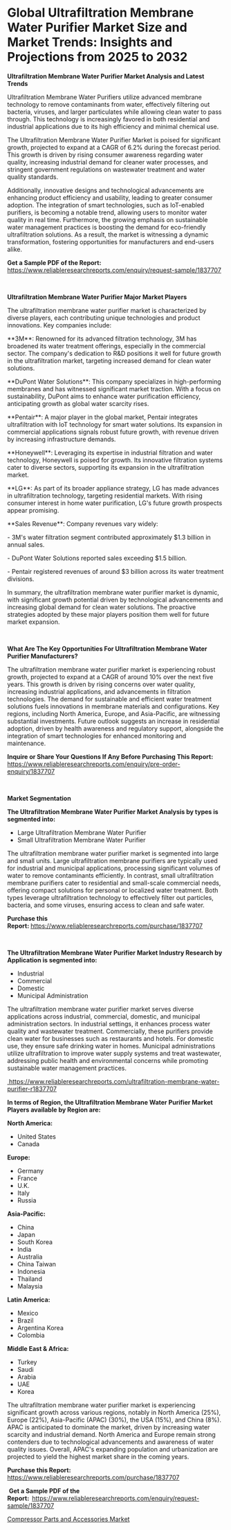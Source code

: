 <p><h1>Global Ultrafiltration Membrane Water Purifier Market Size and Market Trends: Insights and Projections from 2025 to 2032</h1></p><p><strong>Ultrafiltration Membrane Water Purifier Market Analysis and Latest Trends</strong></p>
<p><p>Ultrafiltration Membrane Water Purifiers utilize advanced membrane technology to remove contaminants from water, effectively filtering out bacteria, viruses, and larger particulates while allowing clean water to pass through. This technology is increasingly favored in both residential and industrial applications due to its high efficiency and minimal chemical use.</p><p>The Ultrafiltration Membrane Water Purifier Market is poised for significant growth, projected to expand at a CAGR of 6.2% during the forecast period. This growth is driven by rising consumer awareness regarding water quality, increasing industrial demand for cleaner water processes, and stringent government regulations on wastewater treatment and water quality standards. </p><p>Additionally, innovative designs and technological advancements are enhancing product efficiency and usability, leading to greater consumer adoption. The integration of smart technologies, such as IoT-enabled purifiers, is becoming a notable trend, allowing users to monitor water quality in real time. Furthermore, the growing emphasis on sustainable water management practices is boosting the demand for eco-friendly ultrafiltration solutions. As a result, the market is witnessing a dynamic transformation, fostering opportunities for manufacturers and end-users alike.</p></p>
<p><strong>Get a Sample PDF of the Report:&nbsp;</strong> <a href="https://www.reliableresearchreports.com/enquiry/request-sample/1837707?utm_campaign=3079&utm_medium=2&utm_source=Github&utm_content=ia&utm_term=11042025&utm_id=ultrafiltration-membrane-water-purifier">https://www.reliableresearchreports.com/enquiry/request-sample/1837707</a></p>
<p>&nbsp;</p>
<p><strong>Ultrafiltration Membrane Water Purifier Major Market Players</strong></p>
<p><p>The ultrafiltration membrane water purifier market is characterized by diverse players, each contributing unique technologies and product innovations. Key companies include:</p><p>**3M**: Renowned for its advanced filtration technology, 3M has broadened its water treatment offerings, especially in the commercial sector. The company's dedication to R&D positions it well for future growth in the ultrafiltration market, targeting increased demand for clean water solutions.</p><p>**DuPont Water Solutions**: This company specializes in high-performing membranes and has witnessed significant market traction. With a focus on sustainability, DuPont aims to enhance water purification efficiency, anticipating growth as global water scarcity rises.</p><p>**Pentair**: A major player in the global market, Pentair integrates ultrafiltration with IoT technology for smart water solutions. Its expansion in commercial applications signals robust future growth, with revenue driven by increasing infrastructure demands.</p><p>**Honeywell**: Leveraging its expertise in industrial filtration and water technology, Honeywell is poised for growth. Its innovative filtration systems cater to diverse sectors, supporting its expansion in the ultrafiltration market.</p><p>**LG**: As part of its broader appliance strategy, LG has made advances in ultrafiltration technology, targeting residential markets. With rising consumer interest in home water purification, LG's future growth prospects appear promising.</p><p>**Sales Revenue**: Company revenues vary widely:</p><p>- 3M's water filtration segment contributed approximately $1.3 billion in annual sales.</p><p>- DuPont Water Solutions reported sales exceeding $1.5 billion.</p><p>- Pentair registered revenues of around $3 billion across its water treatment divisions.</p><p>In summary, the ultrafiltration membrane water purifier market is dynamic, with significant growth potential driven by technological advancements and increasing global demand for clean water solutions. The proactive strategies adopted by these major players position them well for future market expansion.</p></p>
<p>&nbsp;</p>
<p><strong>What Are The Key Opportunities For Ultrafiltration Membrane Water Purifier Manufacturers?</strong></p>
<p><p>The ultrafiltration membrane water purifier market is experiencing robust growth, projected to expand at a CAGR of around 10% over the next five years. This growth is driven by rising concerns over water quality, increasing industrial applications, and advancements in filtration technologies. The demand for sustainable and efficient water treatment solutions fuels innovations in membrane materials and configurations. Key regions, including North America, Europe, and Asia-Pacific, are witnessing substantial investments. Future outlook suggests an increase in residential adoption, driven by health awareness and regulatory support, alongside the integration of smart technologies for enhanced monitoring and maintenance.</p></p>
<p><strong>Inquire or Share Your Questions If Any Before Purchasing This Report:</strong> <a href="https://www.reliableresearchreports.com/enquiry/pre-order-enquiry/1837707?utm_campaign=3079&utm_medium=2&utm_source=Github&utm_content=ia&utm_term=11042025&utm_id=ultrafiltration-membrane-water-purifier">https://www.reliableresearchreports.com/enquiry/pre-order-enquiry/1837707</a></p>
<p>&nbsp;</p>
<p><strong>Market Segmentation</strong></p>
<p><strong>The Ultrafiltration Membrane Water Purifier Market Analysis by types is segmented into:</strong></p>
<p><ul><li>Large Ultrafiltration Membrane Water Purifier</li><li>Small Ultrafiltration Membrane Water Purifier</li></ul></p>
<p><p>The ultrafiltration membrane water purifier market is segmented into large and small units. Large ultrafiltration membrane purifiers are typically used for industrial and municipal applications, processing significant volumes of water to remove contaminants efficiently. In contrast, small ultrafiltration membrane purifiers cater to residential and small-scale commercial needs, offering compact solutions for personal or localized water treatment. Both types leverage ultrafiltration technology to effectively filter out particles, bacteria, and some viruses, ensuring access to clean and safe water.</p></p>
<p><strong>Purchase this Report:&nbsp;</strong><a href="https://www.reliableresearchreports.com/purchase/1837707?utm_campaign=3079&utm_medium=2&utm_source=Github&utm_content=ia&utm_term=11042025&utm_id=ultrafiltration-membrane-water-purifier">https://www.reliableresearchreports.com/purchase/1837707</a></p>
<p>&nbsp;</p>
<p><strong>The Ultrafiltration Membrane Water Purifier Market Industry Research by Application is segmented into:</strong></p>
<p><ul><li>Industrial</li><li>Commercial</li><li>Domestic</li><li>Municipal Administration</li></ul></p>
<p><p>The ultrafiltration membrane water purifier market serves diverse applications across industrial, commercial, domestic, and municipal administration sectors. In industrial settings, it enhances process water quality and wastewater treatment. Commercially, these purifiers provide clean water for businesses such as restaurants and hotels. For domestic use, they ensure safe drinking water in homes. Municipal administrations utilize ultrafiltration to improve water supply systems and treat wastewater, addressing public health and environmental concerns while promoting sustainable water management practices.</p></p>
<p><a href="https://www.reliableresearchreports.com/ultrafiltration-membrane-water-purifier-r1837707?utm_campaign=3079&utm_medium=2&utm_source=Github&utm_content=ia&utm_term=11042025&utm_id=ultrafiltration-membrane-water-purifier">&nbsp;https://www.reliableresearchreports.com/ultrafiltration-membrane-water-purifier-r1837707</a></p>
<p><strong>In terms of Region, the Ultrafiltration Membrane Water Purifier Market Players available by Region are:</strong></p>
<p>
    <p> <strong> North America: </strong>
        <ul>
            <li>United States</li>
            <li>Canada</li>
        </ul>
        </p> 
    <p> <strong> Europe: </strong>
        <ul>
            <li>Germany</li>
            <li>France</li>
            <li>U.K.</li>
            <li>Italy</li>
            <li>Russia</li>
        </ul>
        </p> 
    <p> <strong> Asia-Pacific: </strong>
        <ul>
            <li>China</li>
            <li>Japan</li>
            <li>South Korea</li>
            <li>India</li>
            <li>Australia</li>
            <li>China Taiwan</li>
            <li>Indonesia</li>
            <li>Thailand</li>
            <li>Malaysia</li>
        </ul>
        </p> 
    <p> <strong> Latin America: </strong>
        <ul>
            <li>Mexico</li>
            <li>Brazil</li>
            <li>Argentina Korea</li>
            <li>Colombia</li>
        </ul>
        </p> 
    <p> <strong> Middle East & Africa: </strong>
        <ul>
            <li>Turkey</li>
            <li>Saudi</li>
            <li>Arabia</li>
            <li>UAE</li>
            <li>Korea</li>
        </ul>
    </p>
    </p>
<p><p>The ultrafiltration membrane water purifier market is experiencing significant growth across various regions, notably in North America (25%), Europe (22%), Asia-Pacific (APAC) (30%), the USA (15%), and China (8%). APAC is anticipated to dominate the market, driven by increasing water scarcity and industrial demand. North America and Europe remain strong contenders due to technological advancements and awareness of water quality issues. Overall, APAC's expanding population and urbanization are projected to yield the highest market share in the coming years.</p></p>
<p><strong>Purchase this Report: </strong><a href="https://www.reliableresearchreports.com/purchase/1837707?utm_campaign=3079&utm_medium=2&utm_source=Github&utm_content=ia&utm_term=11042025&utm_id=ultrafiltration-membrane-water-purifier">https://www.reliableresearchreports.com/purchase/1837707</a></p>
<p>&nbsp;<strong>Get a Sample PDF of the Report:&nbsp;&nbsp;</strong><a href="https://www.reliableresearchreports.com/enquiry/request-sample/1837707?utm_campaign=3079&utm_medium=2&utm_source=Github&utm_content=ia&utm_term=11042025&utm_id=ultrafiltration-membrane-water-purifier">https://www.reliableresearchreports.com/enquiry/request-sample/1837707</a></p>
<p><strong></strong></p>
<p><p><a href="https://github.com/pelegeazlie5/Market-Research-Report-List-1/blob/main/compressor-parts-and-accessories-market.md?utm_campaign=3079&utm_medium=2&utm_source=Github&utm_content=ia&utm_term=11042025&utm_id=ultrafiltration-membrane-water-purifier">Compressor Parts and Accessories Market</a></p></p>